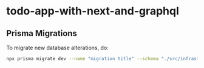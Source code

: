 # todo-app-with-next-and-graphql

## Prisma Migrations
To migrate new database alterations, do:
```bash
npx prisma migrate dev --name "migration title" --schema "./src/infrastructure/database/prisma/schema.prisma"
```